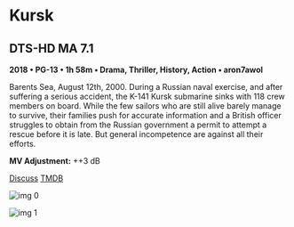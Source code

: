 # Kursk

## DTS-HD MA 7.1

**2018 • PG-13 • 1h 58m • Drama, Thriller, History, Action • aron7awol**

Barents Sea, August 12th, 2000. During a Russian naval exercise, and after suffering a serious accident, the K-141 Kursk submarine sinks with 118 crew members on board. While the few sailors who are still alive barely manage to survive, their families push for accurate information and a British officer struggles to obtain from the Russian government a permit to attempt a rescue before it is late. But general incompetence are against all their efforts.

**MV Adjustment:** ++3 dB

[Discuss](https://www.avsforum.com/threads/bass-eq-for-filtered-movies.2995212/post-57723668)  [TMDB](401200)

![img 0](https://i.imgur.com/u78HIej.jpg)

![img 1](https://i.imgur.com/UFpIV3n.png)

